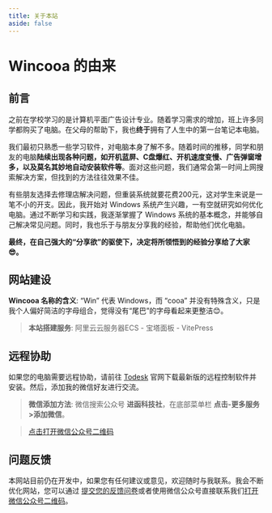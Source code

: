```yaml
---
title: 关于本站
aside: false
---
```


# Wincooa 的由来

## 前言

之前在学校学习的是计算机平面广告设计专业。随着学习需求的增加，班上许多同学都购买了电脑。在父母的帮助下，我也**终于**拥有了人生中的第一台笔记本电脑。

我们最初只熟悉一些学习软件，对电脑本身了解不多。随着时间的推移，同学和朋友的电脑**陆续出现各种问题，如开机蓝屏、C盘爆红、开机速度变慢、广告弹窗增多，以及莫名其妙地自动安装软件等**。面对这些问题，我们通常会第一时间上网搜索解决方案，但找到的方法往往效果不佳。

有些朋友选择去修理店解决问题，但重装系统就要花费200元，这对学生来说是一笔不小的开支。因此，我开始对 Windows 系统产生兴趣，一有空就研究如何优化电脑。通过不断学习和实践，我逐渐掌握了 Windows 系统的基本概念，并能够自己解决常见问题。同时，我也乐于与朋友分享我的经验，帮助他们优化电脑。

**最终，在自己强大的“分享欲”的驱使下，决定将所领悟到的经验分享给了大家😎。**

## 网站建设

**Wincooa 名称的含义**: “Win” 代表 Windows，而 “cooa” 并没有特殊含义，只是我个人偏好简洁的字母组合，觉得没有“尾巴”的字母看起来更整洁😊。

> **本站搭建服务**: 阿里云云服务器ECS - 宝塔面板 - VitePress

## 远程协助

如果您的电脑需要远程协助，请前往 [Todesk](https://www.todesk.com/download.html) 官网下载最新版的远程控制软件并安装。然后，添加我的微信好友进行交流。

> **微信添加方法**: 微信搜索公众号 **进函科技社**，在底部菜单栏 **点击-更多服务>添加微信**。

> [点击打开微信公众号二维码](https://blog.zhuns.top/wxz/index.html?redirectTo=https://win.cooa.top/about/Site.html)

## 问题反馈

本网站目前仍在开发中，如果您有任何建议或意见，欢迎随时与我联系。我会不断优化网站，您可以通过 [提交您的反馈问卷](https://docs.qq.com/form/page/DZHBpQ3RGZ0pwQ2RK)或者使用微信公众号直接联系我们[打开微信公众号二维码](https://blog.zhuns.top/wxz/index.html?redirectTo=https://win.cooa.top/about/Site.html)。